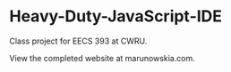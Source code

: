 Heavy-Duty-JavaScript-IDE
=========================

Class project for EECS 393 at CWRU.

View the completed website at marunowskia.com.
